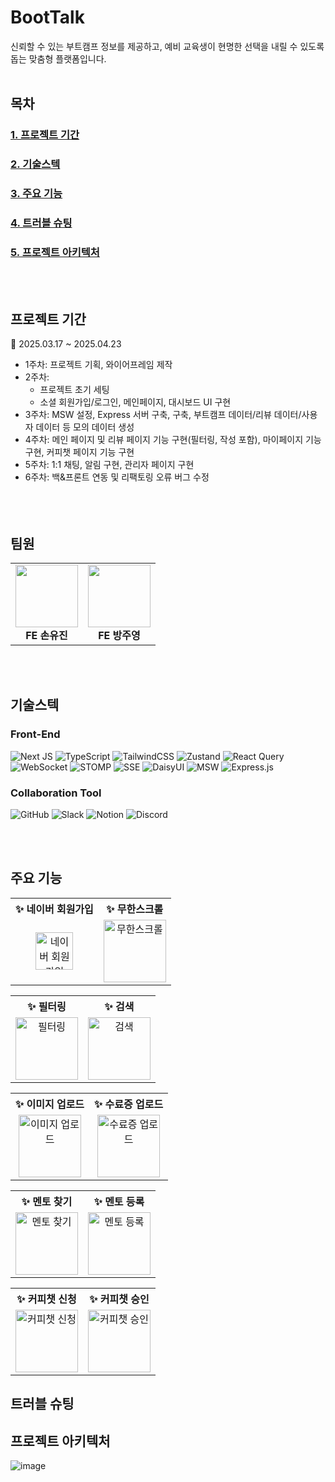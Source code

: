 # BootTalk
신뢰할 수 있는 부트캠프 정보를 제공하고, 예비 교육생이 현명한 선택을 내릴 수 있도록 돕는 맞춤형 플랫폼입니다.
<br><br>
## 목차
### [1. 프로젝트 기간](#프로젝트-기간)
### [2. 기술스텍](#기술스텍)
### [3. 주요 기능](#주요-기능)
### [4. 트러블 슈팅](#트러블-슈팅)
### [5. 프로젝트 아키텍처](#프로젝트-아키텍처)
<br><br>
## 프로젝트 기간
📍 2025.03.17 ~ 2025.04.23

- 1주차: 프로젝트 기획, 와이어프레임 제작
- 2주차:
  - 프로젝트 초기 세팅
  - 소셜 회원가입/로그인, 메인페이지, 대시보드 UI 구현 
- 3주차: MSW 설정, Express 서버 구축, 구축, 부트캠프 데이터/리뷰 데이터/사용자 데이터 등 모의 데이터 생성
- 4주차: 메인 페이지 및 리뷰 페이지 기능 구현(필터링, 작성 포함), 마이페이지 기능 구현, 커피챗 페이지 기능 구현
- 5주차: 1:1 채팅, 알림 구현, 관리자 페이지 구현
- 6주차: 백&프론트 연동 및 리팩토링 오류 버그 수정
<br><br>
<br><br>
## 팀원
<table>
  <tr>
    <td align="center">
      <img src="https://avatars.githubusercontent.com/u/180407885?v=4" width="100px;" alt=""/><br />
      <b>FE 손유진</b>
    </td>
    <td align="center">
      <img src="https://avatars.githubusercontent.com/u/154823788?v=4" width="100px;" alt=""/><br />
      <b>FE 방주영</b>
    </td>
  </tr>
</table>
<br><br>

## 기술스텍
### Front-End
![Next JS](https://img.shields.io/badge/Next-black?style=for-the-badge&logo=next.js&logoColor=white)
![TypeScript](https://img.shields.io/badge/typescript-%23007ACC.svg?style=for-the-badge&logo=typescript&logoColor=white)
![TailwindCSS](https://img.shields.io/badge/tailwindcss-%2338B2AC.svg?style=for-the-badge&logo=tailwind-css&logoColor=white)
![Zustand](https://img.shields.io/badge/zustand-%2320232a.svg?style=for-the-badge)
![React Query](https://img.shields.io/badge/-React%20Query-FF4154?style=for-the-badge&logo=react%20query&logoColor=white)
![WebSocket](https://img.shields.io/badge/WebSocket-4353FF?style=for-the-badge&logo=socket.io&logoColor=white)
![STOMP](https://img.shields.io/badge/STOMP-black?style=for-the-badge&logo=apache-activemq&logoColor=white)
![SSE](https://img.shields.io/badge/SSE-008000?style=for-the-badge)
![DaisyUI](https://img.shields.io/badge/daisyui-5A0EF8?style=for-the-badge&logo=daisyui&logoColor=white)
![MSW](https://img.shields.io/badge/MSW-FF6A33?style=for-the-badge)
![Express.js](https://img.shields.io/badge/express.js-%23404d59.svg?style=for-the-badge&logo=express&logoColor=%2361DAFB)

### Collaboration Tool
![GitHub](https://img.shields.io/badge/github-%23121011.svg?style=for-the-badge&logo=github&logoColor=white)
![Slack](https://img.shields.io/badge/Slack-4A154B?style=for-the-badge&logo=slack&logoColor=white)
![Notion](https://img.shields.io/badge/Notion-%23000000.svg?style=for-the-badge&logo=notion&logoColor=white)
![Discord](https://img.shields.io/badge/Discord-%235865F2.svg?style=for-the-badge&logo=discord&logoColor=white)

<br><br>
## 주요 기능
<table>
  <tr>
    <th align="center">✨ 네이버 회원가입</th>
     <th align="center">✨ 무한스크롤</th>
  </tr>
  <tr>
    <td align="center">
      <img src="https://file.notion.so/f/f/297b4e11-c098-46e3-a9e3-ac155071bda4/d6ae4aa6-58b4-4194-a22d-7b834553974b/%EC%86%8C%EC%85%9C%EB%A1%9C%EA%B7%B8%EC%9D%B8.gif?table=block&id=1de06396-6d91-8080-a8b2-f87692ccb869&spaceId=297b4e11-c098-46e3-a9e3-ac155071bda4&expirationTimestamp=1746036000000&signature=jY_rN-Hwd-2VCECCCbXI5QqXt-pczvS9dE9In2mZjZg&downloadName=%EC%86%8C%EC%85%9C%EB%A1%9C%EA%B7%B8%EC%9D%B8.gif" width="60px;" alt="네이버 회원가입"><br />
    </td>
     <td align="center">
      <img src="https://file.notion.so/f/f/297b4e11-c098-46e3-a9e3-ac155071bda4/a4b9e306-57a9-45eb-a16a-f2d2a1dc626e/%EB%AC%B4%ED%95%9C%EC%8A%A4%ED%81%AC%EB%A1%A4.gif?table=block&id=1de06396-6d91-804b-830d-c671d6c3d8d4&spaceId=297b4e11-c098-46e3-a9e3-ac155071bda4&expirationTimestamp=1746036000000&signature=L7Bqcj1iIexQIQjumuCbisHI2xkqGhzjPjTSI2ntScg&downloadName=%EB%AC%B4%ED%95%9C%EC%8A%A4%ED%81%AC%EB%A1%A4.gif" width="100px;" alt="무한스크롤"><br />
    </td>
  </tr>
</table>

<table>
  <tr>
    <th align="center">✨ 필터링</th>
    <th align="center">✨ 검색</th>
  </tr>
  <tr>
    <td align="center">
      <img src="https://file.notion.so/f/f/297b4e11-c098-46e3-a9e3-ac155071bda4/f46cfd1d-5736-40b8-bcc4-2ec343290b38/%ED%95%84%ED%84%B0%EB%A7%81.gif?table=block&id=1de06396-6d91-8024-bd72-d993f7b19a6d&spaceId=297b4e11-c098-46e3-a9e3-ac155071bda4&expirationTimestamp=1746028800000&signature=MfBtf8j7ZBxI3fTVY4kJGlbNWPYtnfgPDLpA9dNx9Ws&downloadName=%ED%95%84%ED%84%B0%EB%A7%81.gif" width="100px;" alt="필터링"><br />
    </td>
    <td align="center">
      <img src="https://file.notion.so/f/f/297b4e11-c098-46e3-a9e3-ac155071bda4/1686f933-3939-4573-bebc-d82bbde64c01/%EC%9E%90%EB%8F%99%EC%99%84%EC%84%B1.gif?table=block&id=1de06396-6d91-8047-8c81-e01c3c67b2f1&spaceId=297b4e11-c098-46e3-a9e3-ac155071bda4&expirationTimestamp=1746036000000&signature=2SiBolfgtAsdXvOBAMxzTfn_kiFl-S13Te2iEiOz8pA&downloadName=%EC%9E%90%EB%8F%99%EC%99%84%EC%84%B1.gif" width="100px;" alt="검색"><br />
    </td>
  </tr>
</table>

<table>
  <tr>
    <th align="center">✨ 이미지 업로드</th>
    <th align="center">✨ 수료증 업로드</th>
  </tr>
  <tr>
    <td align="center">
      <img src="https://file.notion.so/f/f/297b4e11-c098-46e3-a9e3-ac155071bda4/cbb5c5dc-4086-4582-9983-251dfeb6842c/%EC%9D%B4%EB%AF%B8%EC%A7%80.gif?table=block&id=1de06396-6d91-801c-bc17-e62818545d33&spaceId=297b4e11-c098-46e3-a9e3-ac155071bda4&expirationTimestamp=1746036000000&signature=rT-CQmxXPIxuaB7jB0ajDXMHxN-sHneqsUkKyrQqyPI&downloadName=%EC%9D%B4%EB%AF%B8%EC%A7%80.gif" width="100px;" alt="이미지 업로드"><br />
    </td>
    <td align="center">
      <img src="https://file.notion.so/f/f/297b4e11-c098-46e3-a9e3-ac155071bda4/ad306dd4-4156-4cab-95c8-f89d27f5ae69/%EC%88%98%EB%A3%8C%EC%A6%9D%EC%9D%B8%EC%A6%9D.gif?table=block&id=1de06396-6d91-8044-af8b-d8fc88b531b2&spaceId=297b4e11-c098-46e3-a9e3-ac155071bda4&expirationTimestamp=1746036000000&signature=Xao5kzuq4RcCihAaASqRiNUUXnX8jDkBw-dl7bkH9fg&downloadName=%EC%88%98%EB%A3%8C%EC%A6%9D%EC%9D%B8%EC%A6%9D.gif" width="100px;" alt="수료증 업로드"><br />
    </td>
  </tr>
</table>

<table>
  <tr>
    <th align="center">✨ 멘토 찾기</th>
    <th align="center">✨ 멘토 등록</th>
  </tr>
  <tr>
    <td align="center">
      <img src="https://file.notion.so/f/f/297b4e11-c098-46e3-a9e3-ac155071bda4/29039ca1-4019-4e5c-9ebe-d008b070397b/Untitled_design.gif?table=block&id=1de06396-6d91-80c0-a8df-d748848a02b1&spaceId=297b4e11-c098-46e3-a9e3-ac155071bda4&expirationTimestamp=1746036000000&signature=OjPqPhOvJikPWAemsR_Wm4ZYknOJD_a5_Kqb_2LUysw&downloadName=Untitled+design.gif" width="100px;" alt="멘토 찾기"><br />
    </td>
    <td align="center">
      <img src="https://file.notion.so/f/f/297b4e11-c098-46e3-a9e3-ac155071bda4/f07b0ecf-c912-472e-ae97-3b223f4bca34/%EB%A9%98%ED%86%A0%EB%93%B1%EB%A1%9D.gif?table=block&id=1de06396-6d91-80e7-b45c-c70d52d05de9&spaceId=297b4e11-c098-46e3-a9e3-ac155071bda4&expirationTimestamp=1746036000000&signature=0Vw1WZM_fjbEC4ycUuKT17Nog00B3a54zlgjjv21-Uo&downloadName=%EB%A9%98%ED%86%A0%EB%93%B1%EB%A1%9D.gif" width="100px;" alt="멘토 등록"><br />
    </td>
  </tr>
</table>

<table>
  <tr>
    <th align="center width:50%">✨ 커피챗 신청</th>
    <th align="center width:50%">✨ 커피챗 승인</th>
  </tr>
  <tr>
    <td align="center">
      <img src="https://file.notion.so/f/f/297b4e11-c098-46e3-a9e3-ac155071bda4/0ab47a4d-1914-47a6-816a-861b012749cc/%EC%BB%A4%ED%94%BC%EC%B1%97_%EC%8B%A0%EC%B2%AD.gif?table=block&id=1de06396-6d91-80a6-a809-c3206ea1786a&spaceId=297b4e11-c098-46e3-a9e3-ac155071bda4&expirationTimestamp=1746036000000&signature=1HudLAMNgCffka_XLm6YLprlMHM2IE4OObrEQ0EHUUY&downloadName=%EC%BB%A4%ED%94%BC%EC%B1%97+%EC%8B%A0%EC%B2%AD.gif" width="100px;"  alt="커피챗 신청"><br />
    </td>
    <td align="center">
      <img src="https://github.com/user-attachments/assets/73cf4963-8f77-4d68-b84f-75ee26868695" width="100px;" alt="커피챗 승인"><br />
    </td>
  </tr>
</table>

## 트러블 슈팅

## 프로젝트 아키텍처
![image](https://github.com/user-attachments/assets/c83fb717-a8f3-459e-bc82-3167317f2607)
